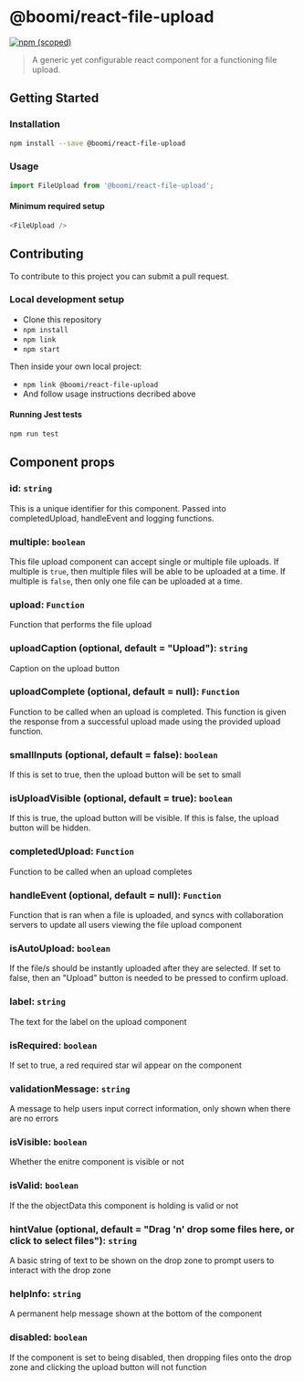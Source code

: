# @boomi/react-file-upload

[![npm (scoped)](https://img.shields.io/npm/v/@boomi/react-file-upload.svg?style=flat-square)](https://www.npmjs.com/package/@boomi/react-file-upload)

> A generic yet configurable react component for a functioning file upload.

## Getting Started
### Installation

```sh
npm install --save @boomi/react-file-upload
```

### Usage

```js
import FileUpload from '@boomi/react-file-upload';
```

#### Minimum required setup

```js
<FileUpload />
```

## Contributing

To contribute to this project you can submit a pull request.

### Local development setup

* Clone this repository
* `npm install`
* `npm link`
* `npm start`

Then inside your own local project:
* `npm link @boomi/react-file-upload`
* And follow usage instructions decribed above

#### Running Jest tests

```sh
npm run test
```

## Component props
### id: `string`
This is a unique identifier for this component.
Passed into completedUpload, handleEvent and logging functions.

### multiple: `boolean`
This file upload component can accept single or multiple file uploads.
If multiple is `true`, then multiple files will be able to be uploaded at a time.
If multiple is `false`, then only one file can be uploaded at a time.

### upload: `Function`
Function that performs the file upload

### uploadCaption (optional, default = "Upload"): `string`
Caption on the upload button

### uploadComplete (optional, default = null): `Function`
Function to be called when an upload is completed.
This function is given the response from a successful upload made using the provided upload function.

### smallInputs (optional, default = false): `boolean`
If this is set to true, then the upload button will be set to small

### isUploadVisible (optional, default = true): `boolean`
If this is true, the upload button will be visible.
If this is false, the upload button will be hidden.

### completedUpload: `Function`
Function to be called when an upload completes

### handleEvent (optional, default = null): `Function`
Function that is ran when a file is uploaded, and syncs with collaboration servers to update all users viewing the file upload component

### isAutoUpload: `boolean`
If the file/s should be instantly uploaded after they are selected.
If set to false, then an "Upload" button is needed to be pressed to confirm upload.

### label: `string`
The text for the label on the upload component

### isRequired: `boolean`
If set to true, a red required star wil appear on the component

### validationMessage: `string`
A message to help users input correct information, only shown when there are no errors

### isVisible: `boolean`
Whether the enitre component is visible or not

### isValid: `boolean`
If the the objectData this component is holding is valid or not

### hintValue (optional, default = "Drag 'n' drop some files here, or click to select files"): `string`
A basic string of text to be shown on the drop zone to prompt users to interact with the drop zone

### helpInfo: `string`
A permanent help message shown at the bottom of the component

### disabled: `boolean`
If the component is set to being disabled, then dropping files onto the drop zone and clicking the upload button will not function